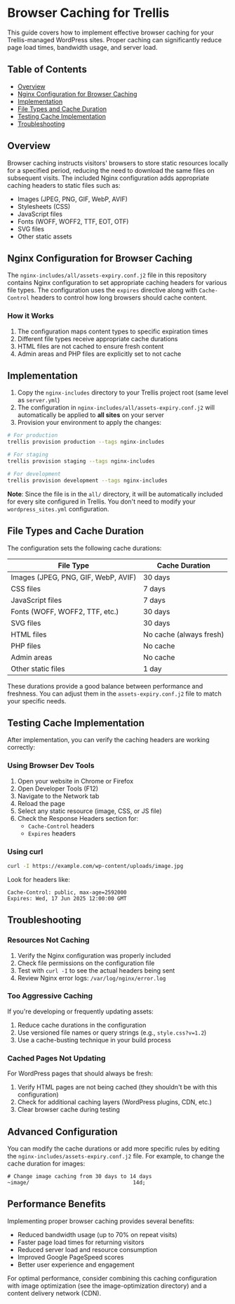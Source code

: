 # Browser Caching for Trellis

This guide covers how to implement effective browser caching for your Trellis-managed WordPress sites. Proper caching can significantly reduce page load times, bandwidth usage, and server load.

## Table of Contents
- [Overview](#overview)
- [Nginx Configuration for Browser Caching](#nginx-configuration-for-browser-caching)
- [Implementation](#implementation)
- [File Types and Cache Duration](#file-types-and-cache-duration)
- [Testing Cache Implementation](#testing-cache-implementation)
- [Troubleshooting](#troubleshooting)

## Overview

Browser caching instructs visitors' browsers to store static resources locally for a specified period, reducing the need to download the same files on subsequent visits. The included Nginx configuration adds appropriate caching headers to static files such as:

- Images (JPEG, PNG, GIF, WebP, AVIF)
- Stylesheets (CSS)
- JavaScript files
- Fonts (WOFF, WOFF2, TTF, EOT, OTF)
- SVG files
- Other static assets

## Nginx Configuration for Browser Caching

The `nginx-includes/all/assets-expiry.conf.j2` file in this repository contains Nginx configuration to set appropriate caching headers for various file types. The configuration uses the `expires` directive along with `Cache-Control` headers to control how long browsers should cache content.

### How it Works

1. The configuration maps content types to specific expiration times
2. Different file types receive appropriate cache durations
3. HTML files are not cached to ensure fresh content
4. Admin areas and PHP files are explicitly set to not cache

## Implementation

1. Copy the `nginx-includes` directory to your Trellis project root (same level as `server.yml`)
2. The configuration in `nginx-includes/all/assets-expiry.conf.j2` will automatically be applied to **all sites** on your server
3. Provision your environment to apply the changes:

```bash
# For production
trellis provision production --tags nginx-includes

# For staging  
trellis provision staging --tags nginx-includes

# For development
trellis provision development --tags nginx-includes
```

**Note**: Since the file is in the `all/` directory, it will be automatically included for every site configured in Trellis. You don't need to modify your `wordpress_sites.yml` configuration.

## File Types and Cache Duration

The configuration sets the following cache durations:

| File Type | Cache Duration |
|-----------|---------------|
| Images (JPEG, PNG, GIF, WebP, AVIF) | 30 days |
| CSS files | 7 days |
| JavaScript files | 7 days |
| Fonts (WOFF, WOFF2, TTF, etc.) | 30 days |
| SVG files | 30 days |
| HTML files | No cache (always fresh) |
| PHP files | No cache |
| Admin areas | No cache |
| Other static files | 1 day |

These durations provide a good balance between performance and freshness. You can adjust them in the `assets-expiry.conf.j2` file to match your specific needs.

## Testing Cache Implementation

After implementation, you can verify the caching headers are working correctly:

### Using Browser Dev Tools

1. Open your website in Chrome or Firefox
2. Open Developer Tools (F12)
3. Navigate to the Network tab
4. Reload the page
5. Select any static resource (image, CSS, or JS file)
6. Check the Response Headers section for:
   - `Cache-Control` headers
   - `Expires` headers

### Using curl

```bash
curl -I https://example.com/wp-content/uploads/image.jpg
```

Look for headers like:
```
Cache-Control: public, max-age=2592000
Expires: Wed, 17 Jun 2025 12:00:00 GMT
```

## Troubleshooting

### Resources Not Caching

1. Verify the Nginx configuration was properly included
2. Check file permissions on the configuration file
3. Test with `curl -I` to see the actual headers being sent
4. Review Nginx error logs: `/var/log/nginx/error.log`

### Too Aggressive Caching

If you're developing or frequently updating assets:

1. Reduce cache durations in the configuration
2. Use versioned file names or query strings (e.g., `style.css?v=1.2`)
3. Use a cache-busting technique in your build process

### Cached Pages Not Updating

For WordPress pages that should always be fresh:

1. Verify HTML pages are not being cached (they shouldn't be with this configuration)
2. Check for additional caching layers (WordPress plugins, CDN, etc.)
3. Clear browser cache during testing

## Advanced Configuration

You can modify the cache durations or add more specific rules by editing the `nginx-includes/assets-expiry.conf.j2` file. For example, to change the cache duration for images:

```nginx
# Change image caching from 30 days to 14 days
~image/                                 14d;
```

## Performance Benefits

Implementing proper browser caching provides several benefits:

- Reduced bandwidth usage (up to 70% on repeat visits)
- Faster page load times for returning visitors
- Reduced server load and resource consumption
- Improved Google PageSpeed scores
- Better user experience and engagement

For optimal performance, consider combining this caching configuration with image optimization (see the image-optimization directory) and a content delivery network (CDN).